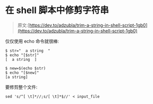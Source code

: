 # 在 shell 脚本中修剪字符串

> 原文:[https://dev.to/adzubla/trim-a-string-in-shell-script-1gb0](https://dev.to/adzubla/trim-a-string-in-shell-script-1gb0)

仅仅使用 echo 命令就很棒:

```
$ str="  a string  "
$ echo "[$str]"
[  a string  ]

$ new=$(echo $str)
$ echo "[$new]"
[a string] 
```

要修剪整个文件:

```
sed 's/^[ \t]*//;s/[ \t]*$//' < input_file 
```